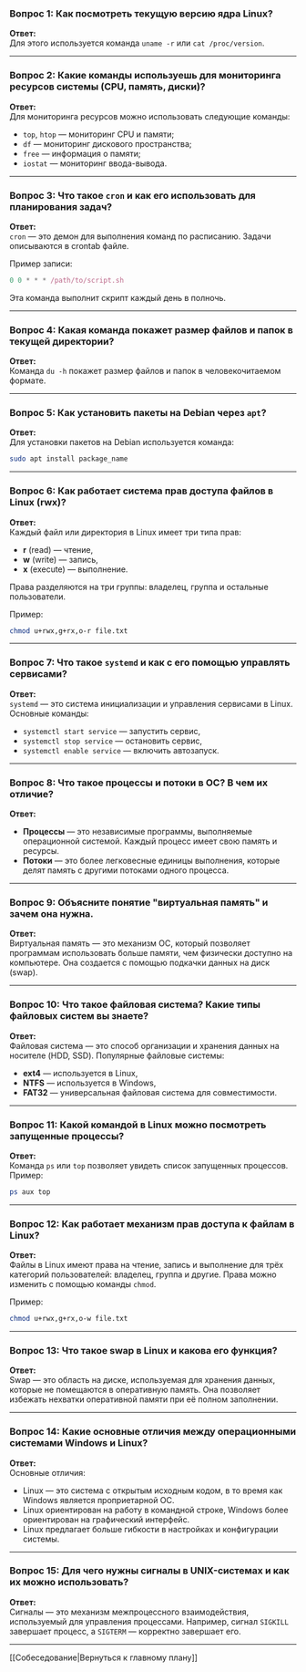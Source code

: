 ### Вопрос 1: Как посмотреть текущую версию ядра Linux?

**Ответ:**  
Для этого используется команда `uname -r` или `cat /proc/version`.

---

### Вопрос 2: Какие команды используешь для мониторинга ресурсов системы (CPU, память, диски)?

**Ответ:**  
Для мониторинга ресурсов можно использовать следующие команды:

- `top`, `htop` — мониторинг CPU и памяти;
- `df` — мониторинг дискового пространства;
- `free` — информация о памяти;
- `iostat` — мониторинг ввода-вывода.

---

### Вопрос 3: Что такое `cron` и как его использовать для планирования задач?

**Ответ:**  
`cron` — это демон для выполнения команд по расписанию. Задачи описываются в crontab файле.

Пример записи:

```javascript
0 0 * * * /path/to/script.sh
```

Эта команда выполнит скрипт каждый день в полночь.

---

### Вопрос 4: Какая команда покажет размер файлов и папок в текущей директории?

**Ответ:**  
Команда `du -h` покажет размер файлов и папок в человекочитаемом формате.

---

### Вопрос 5: Как установить пакеты на Debian через `apt`?

**Ответ:**  
Для установки пакетов на Debian используется команда:

```bash
sudo apt install package_name
```

---

### Вопрос 6: Как работает система прав доступа файлов в Linux (rwx)?

**Ответ:**  
Каждый файл или директория в Linux имеет три типа прав:

- **r** (read) — чтение,
- **w** (write) — запись,
- **x** (execute) — выполнение.

Права разделяются на три группы: владелец, группа и остальные пользователи.

Пример:

```bash
chmod u+rwx,g+rx,o-r file.txt
```

---

### Вопрос 7: Что такое `systemd` и как с его помощью управлять сервисами?

**Ответ:**  
`systemd` — это система инициализации и управления сервисами в Linux. Основные команды:

- `systemctl start service` — запустить сервис,
- `systemctl stop service` — остановить сервис,
- `systemctl enable service` — включить автозапуск.
- - -
### Вопрос 8: Что такое процессы и потоки в ОС? В чем их отличие?

**Ответ:**

- **Процессы** — это независимые программы, выполняемые операционной системой. Каждый процесс имеет свою память и ресурсы.
- **Потоки** — это более легковесные единицы выполнения, которые делят память с другими потоками одного процесса.

---

### Вопрос 9: Объясните понятие "виртуальная память" и зачем она нужна.

**Ответ:**  
Виртуальная память — это механизм ОС, который позволяет программам использовать больше памяти, чем физически доступно на компьютере. Она создается с помощью подкачки данных на диск (swap).

---

### Вопрос 10: Что такое файловая система? Какие типы файловых систем вы знаете?

**Ответ:**  
Файловая система — это способ организации и хранения данных на носителе (HDD, SSD). Популярные файловые системы:

- **ext4** — используется в Linux,
- **NTFS** — используется в Windows,
- **FAT32** — универсальная файловая система для совместимости.

---

### Вопрос 11: Какой командой в Linux можно посмотреть запущенные процессы?

**Ответ:**  
Команда `ps` или `top` позволяет увидеть список запущенных процессов. Пример:

```bash
ps aux top
```

---

### Вопрос 12: Как работает механизм прав доступа к файлам в Linux?

**Ответ:**  
Файлы в Linux имеют права на чтение, запись и выполнение для трёх категорий пользователей: владелец, группа и другие. Права можно изменить с помощью команды `chmod`.

Пример:

```bash
chmod u+rwx,g+rx,o-w file.txt
```

---

### Вопрос 13: Что такое swap в Linux и какова его функция?

**Ответ:**  
Swap — это область на диске, используемая для хранения данных, которые не помещаются в оперативную память. Она позволяет избежать нехватки оперативной памяти при её полном заполнении.

---

### Вопрос 14: Какие основные отличия между операционными системами Windows и Linux?

**Ответ:**  
Основные отличия:

- Linux — это система с открытым исходным кодом, в то время как Windows является проприетарной ОС.
- Linux ориентирован на работу в командной строке, Windows более ориентирован на графический интерфейс.
- Linux предлагает больше гибкости в настройках и конфигурации системы.

---

### Вопрос 15: Для чего нужны сигналы в UNIX-системах и как их можно использовать?

**Ответ:**  
Сигналы — это механизм межпроцессного взаимодействия, используемый для управления процессами. Например, сигнал `SIGKILL` завершает процесс, а `SIGTERM` — корректно завершает его.
- - -
[[Собеседование|Вернуться к главному плану]]